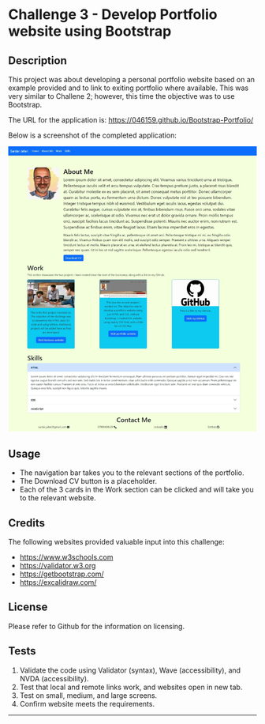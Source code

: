 # Challenge 3 - Develop Portfolio website using Bootstrap

## Description 

This project was about developing a personal portfolio website based on an example provided and to link to exiting portfolio where available. This was very similar to Challene 2; however, this time the objective  was to use Bootstrap.

The URL for the application is: https://046159.github.io/Bootstrap-Portfolio/

Below is a screenshot of the completed application:

![Screenshot of the completed Bootstrap Portfolio application](./images/website-screenshot.jpeg)

## Usage 

* The navigation bar takes you to the relevant sections of the portfolio.
* The Download CV button is a placeholder.
* Each of the 3 cards in the Work section can be clicked and will take you to the relevant website.

## Credits

The following websites provided valuable input into this challenge:

* https://www.w3schools.com
* https://validator.w3.org
* https://getbootstrap.com/
* https://excalidraw.com/

## License

Please refer to Github for the information on licensing.

## Tests

1. Validate the code using Validator (syntax), Wave (accessibility), and NVDA (accessibility).
2. Test that local and remote links work, and websites open in new tab.
3. Test on small, medium, and large screens.
4. Confirm website meets the requirements.

---